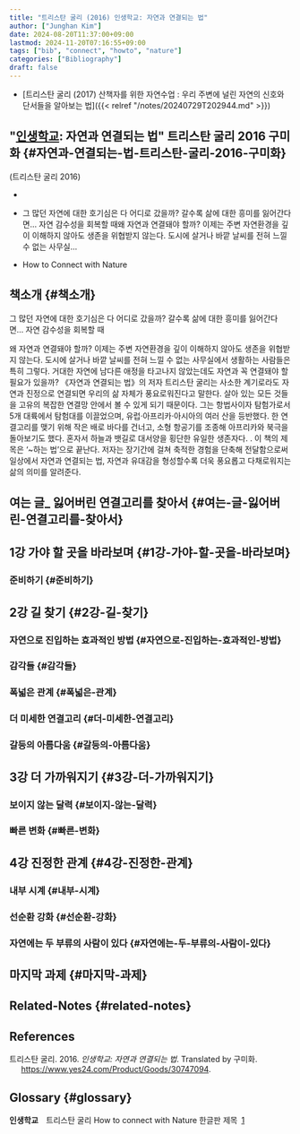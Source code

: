 ```yaml
---
title: "트리스탄 굴리 (2016) 인생학교: 자연과 연결되는 법"
author: ["Junghan Kim"]
date: 2024-08-20T11:37:00+09:00
lastmod: 2024-11-20T07:16:55+09:00
tags: ["bib", "connect", "howto", "nature"]
categories: ["Bibliography"]
draft: false
---
```


-   [트리스탄 굴리 (2017) 산책자를 위한 자연수업 : 우리 주변에 널린 자연의 신호와 단서들을 알아보는 법]({{< relref "/notes/20240729T202944.md" >}})


## "<a class="org-gls" href="#gls.1" id="glsr.1.1">인생학교</a>: 자연과 연결되는 법" 트리스탄 굴리 2016 구미화 {#자연과-연결되는-법-트리스탄-굴리-2016-구미화}

(트리스탄 굴리 2016)

-

-   그 많던 자연에 대한 호기심은 다 어디로 갔을까? 갈수록 삶에 대한 흥미를 잃어간다면… 자연 감수성을 회복할 때왜 자연과 연결돼야 할까? 이제는 주변 자연환경을 깊이 이해하지 않아도 생존을 위협받지 않는다. 도시에 살거나 바깥 날씨를 전혀 느낄 수 없는 사무실...
-   How to Connect with Nature


## 책소개 {#책소개}

그 많던 자연에 대한 호기심은 다 어디로 갔을까? 갈수록 삶에 대한 흥미를 잃어간다면… 자연 감수성을 회복할 때

왜 자연과 연결돼야 할까? 이제는 주변 자연환경을 깊이 이해하지 않아도 생존을 위협받지 않는다. 도시에 살거나 바깥 날씨를 전혀 느낄 수 없는 사무실에서 생활하는 사람들은 특히 그렇다. 거대한 자연에 남다른 애정을 타고나지 않았는데도 자연과 꼭 연결돼야 할 필요가 있을까? 《자연과 연결되는 법》의 저자 트리스탄 굴리는 사소한 계기로라도 자연과 진정으로 연결되면 우리의 삶 자체가 풍요로워진다고 말한다. 살아 있는 모든 것들을 고유의 복잡한 연결망 안에서 볼 수 있게 되기 때문이다. 그는 항법사이자 탐험가로서 5개 대륙에서 탐험대를 이끌었으며, 유럽·아프리카·아시아의 여러 산을 등반했다. 한 연결고리를 맺기 위해 작은 배로 바다를 건너고, 소형 항공기를 조종해 아프리카와 북극을 돌아보기도 했다. 혼자서 하늘과 뱃길로 대서양을 횡단한 유일한 생존자다. . 이 책의 제목은 ‘~하는 법’으로 끝난다. 저자는 장기간에 걸쳐 축적한 경험을 단축해 전달함으로써 일상에서 자연과 연결되는 법, 자연과 유대감을 형성할수록 더욱 풍요롭고 다채로워지는 삶의 의미를 알려준다.


## 여는 글\_ 잃어버린 연결고리를 찾아서 {#여는-글-잃어버린-연결고리를-찾아서}


## 1강 가야 할 곳을 바라보며 {#1강-가야-할-곳을-바라보며}


### 준비하기 {#준비하기}


## 2강 길 찾기 {#2강-길-찾기}


### 자연으로 진입하는 효과적인 방법 {#자연으로-진입하는-효과적인-방법}


### 감각들 {#감각들}


### 폭넓은 관계 {#폭넓은-관계}


### 더 미세한 연결고리 {#더-미세한-연결고리}


### 갈등의 아름다움 {#갈등의-아름다움}


## 3강 더 가까워지기 {#3강-더-가까워지기}


### 보이지 않는 달력 {#보이지-않는-달력}


### 빠른 변화 {#빠른-변화}


## 4강 진정한 관계 {#4강-진정한-관계}


### 내부 시계 {#내부-시계}


### 선순환 강화 {#선순환-강화}


### 자연에는 두 부류의 사람이 있다 {#자연에는-두-부류의-사람이-있다}


## 마지막 과제 {#마지막-과제}


## Related-Notes {#related-notes}

## References

<style>.csl-entry{text-indent: -1.5em; margin-left: 1.5em;}</style><div class="csl-bib-body">
  <div class="csl-entry">트리스탄 굴리. 2016. <i>인생학교: 자연과 연결되는 법</i>. Translated by 구미화. <a href="https://www.yes24.com/Product/Goods/30747094">https://www.yes24.com/Product/Goods/30747094</a>.</div>
</div>


## Glossary {#glossary}

**<span class="org-glsdef" id="gls.9">인생학교</span>**&emsp;트리스탄 굴리 How to connect with Nature 한글판 제목&ensp;<a class="org-glsdef" href="#glsr.1.1">1</a>
